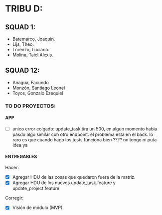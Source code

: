 # TRIBU D:

## SQUAD 1:
- Batemarco, Joaquin.
- Lijs, Theo.
- Lorenzo, Luciano.
- Molina, Taiel Alexis.

## SQUAD 12:
- Anagua, Facundo
- Monzón, Santiago Leonel
- Toyos, Gonzalo Ezequiel


### TO DO PROYECTOS:


#### APP      

- [ ] unico error colgado: update_task tira un 500, en algun momento habia pasdo algo similar con otro endpoint. el problema esta en el back. 
lo raro es que cuando hago los tests funciona bien ???? no tengo ni puta idea ya
      
#### ENTREGABLES

Hacer:
      
- [X] Agregar HDU de las cosas que quedaron fuera de la matriz.
- [X] Agregar HDU de los nuevos update_task.feature y update_project.feature

Corregir:

- [X] Visión de módulo (MVP).
